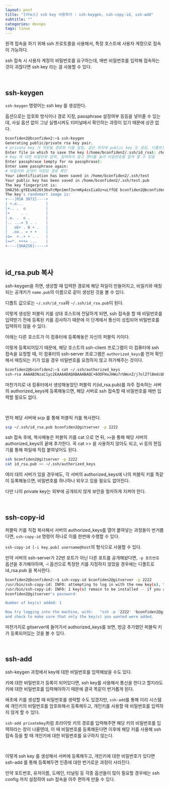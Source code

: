 ```yaml
---
layout: post
title: "[리눅스] ssh key 사용하기 : ssh-keygen, ssh-copy-id, ssh-add"
subtitle: ""
categories: devops
tags: linux
---
```


원격 접속을 하기 위해 ssh 프로토콜을 사용해서, 특정 호스트에 사용자 계정으로 접속이 가능하다.

ssh 접속 시 사용자 계정의 비밀번호를 요구하는데, 매번 비밀번호를 입력해 접속하는 것이 귀찮다면 ssh key 라는 걸 사용할 수 있다.

<br>

## ssh-keygen

```ssh-keygen``` 명령어는 ssh key 를 생성한다.

옵션으로는 암호화 방식이나 경로 지정, passphrase 설정여부 등등을 넣어줄 수 있는데, 사실 옵션 없이 그냥 실행시켜도 터미널에서 확인하는 과정이 있기 때문에 상관 없다.

```bash
bconfiden2@bconfiden2:~$ ssh-keygen
Generating public/private rsa key pair.
# private key 가 저장될 경로와 이름 설정, 같은 위치에 public key 도 생성, 디폴트는 ~/.ssh/id_rsa
Enter file in which to save the key (/home/bconfiden2/.ssh/id_rsa): /home/bconfiden2/.ssh/test
# key 에 대한 비밀번호 입력, 입력하지 않고 엔터를 눌러 비밀번호를 없게 할 수 있음
Enter passphrase (empty for no passphrase): 
Enter same passphrase again: 
# 비밀키와 공개키 저장된 경로 확인
Your identification has been saved in /home/bconfiden2/.ssh/test
Your public key has been saved in /home/bconfiden2/.ssh/test.pub
The key fingerprint is:
SHA256:gYEEukE26t36vFcMpn1mnfJxrmKp4zxIiaOz+uLYfGE bconfiden2@bconfiden2
The key's randomart image is:
+---[RSA 3072]----+
| +.o...          |
|+.. .  o         |
|+     . .        |
|.o. .  o .       |
|.. ...= S . .    |
|   oE+ . B + .   |
|  .oo.. = + +    |
|o=  +..+ + . .   |
|==*. +++= ...    |
+----[SHA256]-----+
```

<br>

## id_rsa.pub 복사

ssh-keygen을 하면, 생성할 때 입력한 경로에 해당 파일이 만들어지고, 비밀키와 매칭되는 공개키가 ```name.pub```의 이름으로 같이 생성된 것을 볼 수 있다.

디폴트 값으로는 ```~/.ssh/id_rsa```와 ```~/.ssh/id_rsa.pub```이 된다.

이렇게 생성된 퍼블릭 키를 상대 호스트에 전달하게 되면, ssh 접속을 할 때 비밀번호를 입력받기 전에 등록된 키를 검사하기 때문에 이 단계에서 통신이 성립되어 비밀번호를 입력하지 않을 수 있다.

아래는 다른 호스트가 이 컴퓨터에 등록해놓은 자신의 퍼블릭 키이다.

이렇게 등록되어있기 때문에, 해당 호스트의 ssh-client 프로그램이 이 컴퓨터에 ssh 접속을 요청할 때, 이 컴퓨터의 ssh-server 프로그램은 ```authorized_keys```를 먼저 확인해서 매칭되는 키가 있을 경우 비밀번호를 요청하지 않고 허가해주는 것이다.
```bash
bconfiden2@bconfiden2:~$ cat ~/.ssh/authorized_keys
ssh-rsa AAAAB3NzaC1yc2EAAAADAQABAAABAQC+8ODFHaJHWu7rUWxnZ/j7olZfl8mdcQO2zNj1kzWwrPbR8Nb+F/lDufTO2DmaMQj3RtOrHqIFhWrguT65n8V/482abdcxi8XUi8raZc6OV/Gbdr8uqPsRe3HYkhXrlvTbmJujXSn+IAQeKkYfmarIdjDf6BqdxN2UsgpGbhcAno4KIOH5/Gi+kVq63m3d0MXveIaSO9rvzDM7Obs1JYyGX/a7PAiRHMA3Cz2prquQAg7su089/Th5XHdEoErL0JBo3L2B551M5TjElyA4sgqTNbw1GAIhRqvxoW/R0s1B49SnK/BxydnjMAVDDjMMceTJMU07M5jizp6pd4U6Wiez KSH@bconfiden2-15Z980-GA5BK
```

마찬가지로 내 컴퓨터에서 생성해놓았던 퍼블릭 키(id_rsa.pub)를 자주 접속하는 서버의 authorized_keys에 등록해놓으면, 해당 서버로 ssh 접속할 때 비밀번호를 매번 입력할 필요도 없다.

<br>

먼저 해당 서버에 scp 를 통해 퍼블릭 키를 복사한다.
```bash
scp ~/.ssh/id_rsa.pub bconfiden2@gitserver -p 2222
```

ssh 접속 후에, 복사해놓은 퍼블릭 키를 cat 으로 연 뒤, ```>>```을 통해 해당 서버의 authorized_keys의 끝에 추가한다. 꼭 cat >> 을 사용하지 않아도 되고, vi 등의 편집기를 통해 파일에 직접 붙여넣어도 된다.
```bash
ssh bconfiden2@gitserver -p 2222
cat id_rsa.pub >> ~/.ssh/authorized_keys
```

여러 대의 서버가 있을 경우에도, 각 서버의 authorized_keys에 나의 퍼블릭 키를 똑같이 등록해놓으면, 비밀번호를 하나하나 외우고 있을 필요도 없어진다.

다만 나의 private key는 외부에 공개되지 않게 보안을 철저하게 지켜야 한다.

<br>

## ssh-copy-id

퍼블릭 키를 직접 복사해서 서버의 authorized_keys를 열어 붙여넣는 과정들이 번거롭다면, ```ssh-copy-id``` 명령어 하나로 이를 한번에 수행할 수 있다.

```ssh-copy-id [-i key.pub] username@host```의 형식으로 사용할 수 있다.

만약 서버의 ssh-server가 22번 포트가 아닌 다른 포트를 공개해놨다면, ```-p 포트번호``` 옵션을 추가해야하며, -i 옵션으로 특정한 키를 지정하지 않았을 경우에는 디폴트로 id_rsa.pub 을 복사한다.

```bash
bconfiden2@bconfiden2:~$ ssh-copy-id bconfiden2@gitserver -p 2222
/usr/bin/ssh-copy-id: INFO: attempting to log in with the new key(s), to filter out any that are already installed
/usr/bin/ssh-copy-id: INFO: 1 key(s) remain to be installed -- if you are prompted now it is to install the new keys
bconfiden2@gitserver's password:

Number of key(s) added: 1

Now try logging into the machine, with:   "ssh -p '2222' 'bconfiden2@gitserver'"
and check to make sure that only the key(s) you wanted were added.
```

마찬가지로 gitserver에 들어가서 authorized_keys를 보면, 방금 추가했던 퍼블릭 키가 등록되어있는 것을 볼 수 있다.

<br>

## ssh-add

ssh-keygen 과정에서 key에 대한 비밀번호를 입력해놨을 수도 있다.

키에 대한 비밀번호가 등록이 되어있다면, ssh key를 사용해서 통신을 한다고 할지라도 키에 대한 비밀번호를 입력해야하기 때문에 결국 똑같이 번거롭게 된다.

애초에 키를 생성할 때 비밀번호를 생략할 수도 있겠지만, ```ssh-add```를 통해 미리 시스템에 개인키의 비밀번호를 암호화해서 등록해두고, 개인키를 사용할 때 비밀번호를 입력하지 않게 할 수 있다.

```ssh-add privatekey```처럼 프라이빗 키의 경로를 입력해주면 해당 키의 비밀번호를 입력하라는 창이 나올텐데, 이 때 비밀번호를 등록해둔다면 이후에 해당 키를 사용해 ssh 접속 등을 할 때 개인키에 대한 비밀번호를 요구하지 않는다.

<br>

이렇게 ssh key 를 생성해서 서버에 등록해두고, 개인키에 대한 비밀번호가 있다면 ssh-add 를 통해 등록해두면 인증에 대한 번거로운 과정이 사라진다.

만약 포트번호, 유저이름, 도메인, 터널링 등 각종 옵션들이 많이 필요할 경우에는 ssh config 까지 설정하여 ssh 접속을 아주 편하게 만들 수 있다.